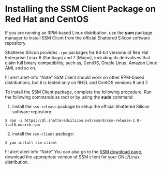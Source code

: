# Installing the SSM Client Package on Red Hat and CentOS

If you are running an RPM-based Linux distribution, use the **yum** package
manager to install SSM Client from the official Shattered Silicon software repository.

Shattered Silicon provides `.rpm` packages for 64-bit versions
of Red Hat Enterprise Linux 6 (Santiago) and 7 (Maipo),
including its derivatives that claim full binary compatibility,
such as, CentOS, Oracle Linux, Amazon Linux AMI, and so on.

!!! alert alert-info "Note"
    SSM Client should work on other RPM-based distributions,
but it is tested only on RHEL and CentOS versions 6 and 7.

To install the SSM Client package, complete the following procedure. Run the following commands as root or by using the **sudo** command:


1. Install the `ssm-release` package to setup the official Shattered Silicon software repository:

```
$ rpm -i https://dl.shatteredsilicon.net/ssm/8/ssm-release-1.0-1.el8.noarch.rpm
```

2. Install the `ssm-client` package:

```
$ yum install ssm-client
```

!!! alert alert-info "Note"
    You can also go to the [SSM download page](https://dl.shatteredsilicon.net/ssm/8/), download the appropriate version of SSM client for your GNU/Linux distribution.
